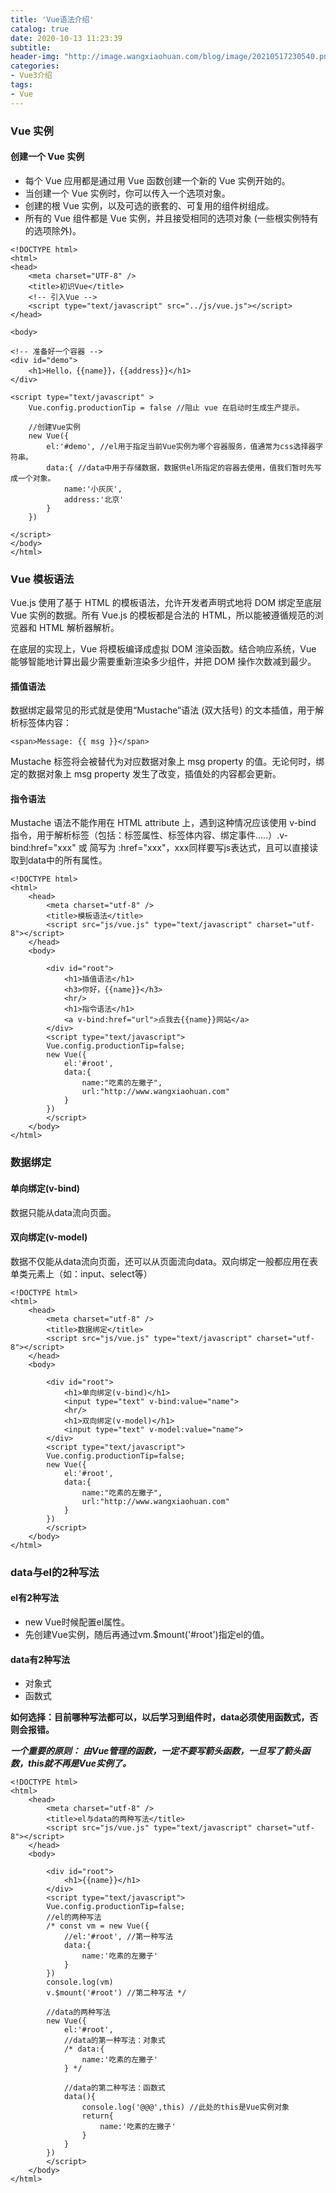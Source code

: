 ```yaml
---
title: 'Vue语法介绍'
catalog: true
date: 2020-10-13 11:23:39
subtitle:
header-img: "http://image.wangxiaohuan.com/blog/image/20210517230540.png"
categories:
- Vue3介绍
tags:
- Vue
---
```




### Vue 实例

#### 创建一个 Vue 实例

- 每个 Vue 应用都是通过用 Vue 函数创建一个新的 Vue 实例开始的。
- 当创建一个 Vue 实例时，你可以传入一个选项对象。
- 创建的根 Vue 实例，以及可选的嵌套的、可复用的组件树组成。
- 所有的 Vue 组件都是 Vue 实例，并且接受相同的选项对象 (一些根实例特有的选项除外)。

```
<!DOCTYPE html>
<html>
<head>
	<meta charset="UTF-8" />
	<title>初识Vue</title>
	<!-- 引入Vue -->
	<script type="text/javascript" src="../js/vue.js"></script>
</head>

<body>

<!-- 准备好一个容器 -->
<div id="demo">
	<h1>Hello，{{name}}，{{address}}</h1>
</div>

<script type="text/javascript" >
	Vue.config.productionTip = false //阻止 vue 在启动时生成生产提示。

	//创建Vue实例
	new Vue({
		el:'#demo', //el用于指定当前Vue实例为哪个容器服务，值通常为css选择器字符串。
		data:{ //data中用于存储数据，数据供el所指定的容器去使用，值我们暂时先写成一个对象。
			name:'小灰灰',
			address:'北京'
		}
	})

</script>
</body>
</html>
```

### Vue 模板语法

Vue.js 使用了基于 HTML 的模板语法，允许开发者声明式地将 DOM 绑定至底层 Vue 实例的数据。所有 Vue.js 的模板都是合法的 HTML，所以能被遵循规范的浏览器和 HTML 解析器解析。

在底层的实现上，Vue 将模板编译成虚拟 DOM 渲染函数。结合响应系统，Vue 能够智能地计算出最少需要重新渲染多少组件，并把 DOM 操作次数减到最少。

#### 插值语法

数据绑定最常见的形式就是使用“Mustache”语法 (双大括号) 的文本插值，用于解析标签体内容：

```
<span>Message: {{ msg }}</span>
```

Mustache 标签将会被替代为对应数据对象上 msg property 的值。无论何时，绑定的数据对象上 msg property 发生了改变，插值处的内容都会更新。

#### 指令语法

Mustache 语法不能作用在 HTML attribute 上，遇到这种情况应该使用 v-bind 指令，用于解析标签（包括：标签属性、标签体内容、绑定事件.....）.v-bind:href="xxx" 或  简写为 :href="xxx"，xxx同样要写js表达式，且可以直接读取到data中的所有属性。

	<!DOCTYPE html>
	<html>
		<head>
			<meta charset="utf-8" />
			<title>模板语法</title>
			<script src="js/vue.js" type="text/javascript" charset="utf-8"></script>
		</head>
		<body>
			
			<div id="root">
				<h1>插值语法</h1>
				<h3>你好，{{name}}</h3>
				<hr/>
				<h1>指令语法</h1>
				<a v-bind:href="url">点我去{{name}}网站</a>
			</div>
			<script type="text/javascript">
			Vue.config.productionTip=false;
			new Vue({
				el:'#root',
				data:{
					name:"吃素的左撇子",
					url:"http://www.wangxiaohuan.com"
				}
			})
			</script>
		</body>
	</html>

<div v-bind:id="dynamicId"></div>

### 数据绑定

#### 单向绑定(v-bind)

数据只能从data流向页面。

#### 双向绑定(v-model)

数据不仅能从data流向页面，还可以从页面流向data。双向绑定一般都应用在表单类元素上（如：input、select等）

<!DOCTYPE html>
<html>
	<head>
		<meta charset="utf-8" />
		<title>数据绑定</title>
		<script src="js/vue.js" type="text/javascript" charset="utf-8"></script>
	</head>
	<body>


	<!DOCTYPE html>
	<html>
		<head>
			<meta charset="utf-8" />
			<title>数据绑定</title>
			<script src="js/vue.js" type="text/javascript" charset="utf-8"></script>
		</head>
		<body>
			
			<div id="root">
				<h1>单向绑定(v-bind)</h1>
				<input type="text" v-bind:value="name">
				<hr/>
				<h1>双向绑定(v-model)</h1>
				<input type="text" v-model:value="name">
			</div>
			<script type="text/javascript">
			Vue.config.productionTip=false;
			new Vue({
				el:'#root',
				data:{
					name:"吃素的左撇子",
					url:"http://www.wangxiaohuan.com"
				}
			})
			</script>
		</body>
	</html>
	



### data与el的2种写法

#### el有2种写法

- new Vue时候配置el属性。
- 先创建Vue实例，随后再通过vm.$mount('#root')指定el的值。

#### data有2种写法

- 对象式
- 函数式

**如何选择：目前哪种写法都可以，以后学习到组件时，data必须使用函数式，否则会报错。**

***一个重要的原则：***
***由Vue管理的函数，一定不要写箭头函数，一旦写了箭头函数，this就不再是Vue实例了。***



```
<!DOCTYPE html>
<html>
	<head>
		<meta charset="utf-8" />
		<title>el与data的两种写法</title>
		<script src="js/vue.js" type="text/javascript" charset="utf-8"></script>
	</head>
	<body>
		
		<div id="root">
			<h1>{{name}}</h1>
		</div>
		<script type="text/javascript">
		Vue.config.productionTip=false;
		//el的两种写法
		/* const vm = new Vue({
			//el:'#root', //第一种写法
			data:{
				name:'吃素的左撇子'
			}
		})
		console.log(vm)
		v.$mount('#root') //第二种写法 */
		
		//data的两种写法
		new Vue({
			el:'#root',
			//data的第一种写法：对象式
			/* data:{
				name:'吃素的左撇子'
			} */
		
			//data的第二种写法：函数式
			data(){
				console.log('@@@',this) //此处的this是Vue实例对象
				return{
					name:'吃素的左撇子'
				}
			}
		})
		</script>
	</body>
</html>
```

